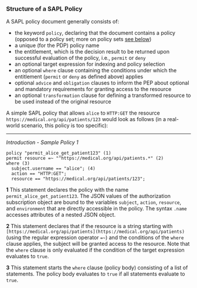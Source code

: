 ### Structure of a SAPL Policy

A SAPL policy document generally consists of:

- the keyword `policy`, declaring that the document contains a policy (opposed to a policy set; more on policy sets [see below](#policy-set))
- a unique (for the PDP) policy name
- the entitlement, which is the decision result to be returned upon successful evaluation of the policy, i.e., `permit` or `deny`
- an optional target expression for indexing and policy selection
- an optional `where` clause containing the conditions under which the entitlement (`permit` or `deny` as defined above) applies
- optional `advice` and `obligation` clauses to inform the PEP about optional and mandatory requirements for granting access to the resource
- an optional `transformation` clause for defining a transformed resource to be used instead of the original resource

A simple SAPL policy that allows `alice` to `HTTP:GET` the resource `https://medical.org/api/patients/123` would look as follows (in a real-world scenario, this policy is too specific):

---

*Introduction - Sample Policy 1*

```
policy "permit_alice_get_patient123" (1)
permit resource =~ "^https://medical.org/api/patients.*" (2)
where (3)
  subject.username == "alice"; (4)
  action == "HTTP:GET";
  resource == "https://medical.org/api/patients/123";
```

**1**
This statement declares the policy with the name `permit_alice_get_patient123`. The JSON values of the authorization subscription object are bound to the variables `subject`, `action`, `resource`, and `environment` that are directly accessible in the policy. The syntax `.name` accesses attributes of a nested JSON object.

**2**
This statement declares that if the resource is a string starting with `[https://medical.org/api/patients](https://medical.org/api/patients)` (using the regular expression operator `=~`) and the conditions of the `where` clause applies, the subject will be granted access to the resource. Note that the `where` clause is only evaluated if the condition of the target expression evaluates to `true`.

**3**
This statement starts the `where` clause (policy body) consisting of a list of statements. The policy body evaluates to `true` if all statements evaluate to `true`.
